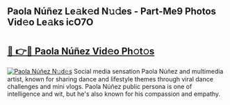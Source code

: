 ## Paola Núñez Le𝚊k𝚎d N𝚞𝚍es - Part-Me9 Photos Vid𝚎o Le𝚊ks icO7O

# <h2><a href="http://fbcmro.evod.top/?m=Paola+N%c3%ba%c3%b1ez">🔗 👉🔴 Paola Núñez Vid𝚎o Ph𝚘t𝚘s</a></h2>

[![Paola Núñez N𝚞d𝚎s](https://i.imgur.com/8V9OHl7.gif)](http://fbcmro.evod.top/?m=Paola+N%c3%ba%c3%b1ez)
Social media sensation Paola Núñez and multimedia artist, known for sharing dance and lifestyle themes through viral dance challenges and mini vlogs. Paola Núñez public persona is one of intelligence and wit, but he's also known for his compassion and empathy. 
